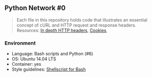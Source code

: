 ## Python Network #0
> Each file in this repository holds code that illustrates an essential concept
> of cURL and HTTP request and response headers. Resources:
> [In depth HTTP headers](http://www.ntu.edu.sg/home/ehchua/programming/webprogramming/http_basics.html),
> [Cookies](https://developer.mozilla.org/en-US/docs/Web/HTTP/Cookies),


### Environment
* Language: Bash scripts and Python (#6)
* OS: Ubuntu 14.04 LTS
* Container: yes
* Style guidelines: [Shellscript for Bash](https://github.com/koalaman/shellcheck)


